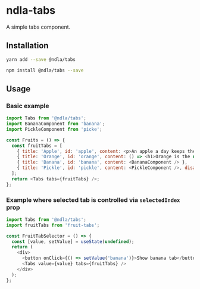 # ndla-tabs

A simple tabs component.

## Installation

```sh
yarn add --save @ndla/tabs
```

```sh
npm install @ndla/tabs --save
```

## Usage

### Basic example

```js
import Tabs from '@ndla/tabs';
import BananaComponent from 'banana';
import PickleComponent from 'picke';

const Fruits = () => {
  const fruitTabs = [
    { title: 'Apple', id: 'apple', content: <p>An apple a day keeps the doctor away</p> },
    { title: 'Orange', id: 'orange', content: () => <h1>Orange is the new black</h1> },
    { title: 'Banana', id: 'banana', content: <BananaComponent /> },
    { title: 'Pickle', id: 'pickle', content: <PickleComponent />, disabled: true }, // No vegetables allowed!
  ];
  return <Tabs tabs={fruitTabs} />;
};
```

### Example where selected tab is controlled via `selectedIndex` prop

```js
import Tabs from '@ndla/tabs';
import fruitTabs from 'fruit-tabs';

const FruitTabSelector = () => {
  const [value, setValue] = useState(undefined);
  return (
    <div>
      <button onClick={() => setValue('banana')}>Show banana tab</button>
      <Tabs value={value} tabs={fruitTabs} />
    </div>
  );
};
```
